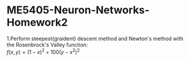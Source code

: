 # ME5405-Neuron-Networks-Homework2
1.Perform steepest(graident) descent method and Newton's method with the Rosenbrock's Valley function: <br>
$f(x,y) = (1-x)^2+100(y-x^2)^2$ <br>

